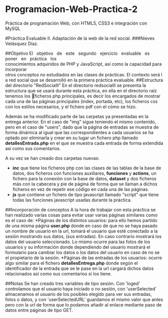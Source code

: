 # Programacion-Web-Practica-2
Práctica de programación Web, con HTML5, CSS3 e integración con MySQL

#Práctica Evaluable II. Adaptación de la web de la red social.
###Nieves Velásquez Díaz.

##Objetivo
El   objetivo   de   este   segundo   ejercicio   evaluable   es   poner   en   práctica   los conocimientos adquiridos de PHP y JavaScript, así como la capacidad para incorporar otros conceptos no estudiados en las clases de prácticas. El contexto será la red social que se desarrolló en la primera práctica evaluable.
##Estructura del directorio "RedSocialII"
En el directorio redsocialII se presenta la estructura que se usará durante esta práctica, en ella en el directorio raíz tenemos los ficheros
php principales, es decir los encargados de mostrar cada una de las páginas principales (index, portada, etc), los ficheros css con los estilos necesarios, y el fichero pdf con el cómo se hizo.

Además se ha modificado parte de las carpetas ya presentadas en la entrega anterior. En el caso de "img" sigue teniendo el mismo contenido, pero en el caso de "users", dado que la página de entradas se muestra de forma dinámica al igual que las correspondientes a cada usuarios se ha optado por eliminarla y crear en su lugar un fichero php llamado **detallesEntrada.php** en el que se muestra cada entrada de forma extendida asi como sus comentarios.

A su vez se han creado dos carpetas nuevas:
* **inc** que tiene los ficheros php con las clases de las tablas de la base de datos, dos ficheros con funciones auxiliares, **funciones** y **actions**, un fichero para la conexión con la base de datos, **dataset** y dos ficheros más con la cabecera y pie de página de forma que se llaman a dichos ficheros en vez de repetir ese código en cada una de las páginas.
* **js** que contiene un fichero de tipo javascript llamado "script" que tiene todas las funciones javascript usadas durante la práctica. 


##Incorporación de conceptos
A la hora de trabajar con esta práctica se han realizado varias cosas para evitar usar varias páginas similares como es el caso de:
*Páginas de los distintos usuarios: para ello hemos partido de una misma página **user.php** donde en caso de que no se haya pasado un nombre de usuario en la url, tomará el usuario que esté conectado a la sesión mostrando sus datos, (sus entradas). En caso contrario mostrará los datos del usuario seleccionado. Lo mismo ocurre para las fotos de los usuarios y su información donde dependiendo del usuario mostrará el formulario para cambiar los datos o los datos del usuario en caso de no se el propietario de la sesión.
*Páginas de las entradas de los usuarios: ocurre algo similar para el fichero **detallesEntrega.php** donde según el identificador de la entrada que se le pase en la url cargará dichos datos relacionados así como sus comentarios si los tiene.

##Notas
Se han creado tres variables de tipo sesión. Con 'loged' controlamos que el usuario haya iniciado o no sesión, con 'userSelected' almacenamos el usuario de los posibles elegido para ver sus entradas, fotos o datos, y con 'userSelectedURL' guardamos el mismo valor que antes pero con la url de forma que lo podamos añadir al enlace mediante paso de datos entre páginas de tipo GET.
